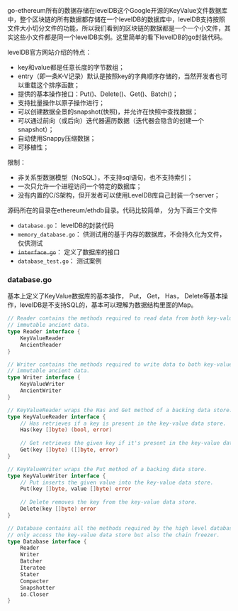 go-ethereum所有的数据存储在levelDB这个Google开源的KeyValue文件数据库中，整个区块链的所有数据都存储在一个levelDB的数据库中，levelDB支持按照文件大小切分文件的功能，所以我们看到的区块链的数据都是一个一个小文件，其实这些小文件都是同一个levelDB实例。这里简单的看下levelDB的go封装代码。

levelDB官方网站介绍的特点：
- key和value都是任意长度的字节数组；
- entry（即一条K-V记录）默认是按照key的字典顺序存储的，当然开发者也可以重载这个排序函数；
- 提供的基本操作接口：Put()、Delete()、Get()、Batch()；
- 支持批量操作以原子操作进行；
- 可以创建数据全景的snapshot(快照)，并允许在快照中查找数据；
- 可以通过前向（或后向）迭代器遍历数据（迭代器会隐含的创建一个snapshot）；
- 自动使用Snappy压缩数据；
- 可移植性；

限制：
- 非关系型数据模型（NoSQL），不支持sql语句，也不支持索引；
- 一次只允许一个进程访问一个特定的数据库；
- 没有内置的C/S架构，但开发者可以使用LevelDB库自己封装一个server；

源码所在的目录在ethereum/ethdb目录。代码比较简单， 分为下面三个文件
- `database.go`： levelDB的封装代码
- `memory_database.go`： 供测试用的基于内存的数据库，不会持久化为文件，仅供测试
- ~~`interface.go`~~： 定义了数据库的接口
- `database_test.go`： 测试案例

### database.go
基本上定义了KeyValue数据库的基本操作， Put， Get， Has， Delete等基本操作，levelDB是不支持SQL的，基本可以理解为数据结构里面的Map。
```go
// Reader contains the methods required to read data from both key-value as well as
// immutable ancient data.
type Reader interface {
    KeyValueReader
    AncientReader
}

// Writer contains the methods required to write data to both key-value as well as
// immutable ancient data.
type Writer interface {
    KeyValueWriter
    AncientWriter
}

// KeyValueReader wraps the Has and Get method of a backing data store.
type KeyValueReader interface {
    // Has retrieves if a key is present in the key-value data store.
    Has(key []byte) (bool, error)
    
    // Get retrieves the given key if it's present in the key-value data store.
    Get(key []byte) ([]byte, error)
}

// KeyValueWriter wraps the Put method of a backing data store.
type KeyValueWriter interface {
    // Put inserts the given value into the key-value data store.
    Put(key []byte, value []byte) error
    
    // Delete removes the key from the key-value data store.
    Delete(key []byte) error
}

// Database contains all the methods required by the high level database to not
// only access the key-value data store but also the chain freezer.
type Database interface {
    Reader
    Writer
    Batcher
    Iteratee
    Stater
    Compacter
    Snapshotter
    io.Closer
}
```

















































